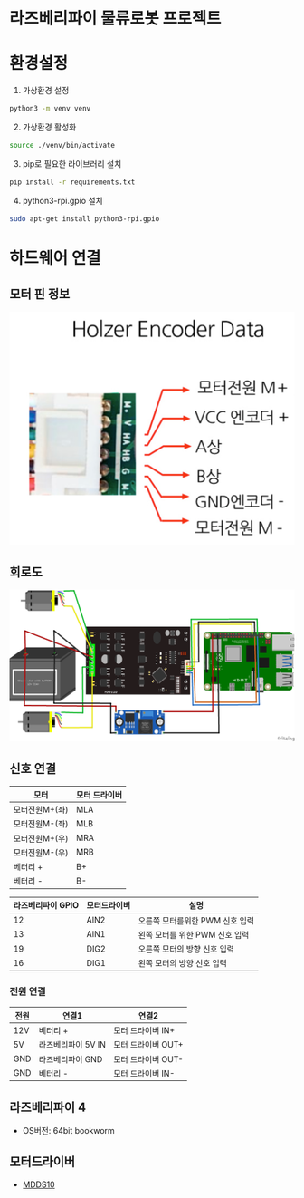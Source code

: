 # 라즈베리파이 물류로봇 프로젝트  

# 환경설정 
1. 가상환경 설정 
```bash
python3 -m venv venv 
```
2. 가상환경 활성화 
```bash
source ./venv/bin/activate
```
3. pip로 필요한 라이브러리 설치
```bash
pip install -r requirements.txt
```

4. python3-rpi.gpio 설치
```bash
sudo apt-get install python3-rpi.gpio
```

# 하드웨어 연결 

## 모터 핀 정보
![Motor](/img/lineconnection.png)
## 회로도 
![schematic](/img/schematic_v1.png)

## 신호 연결
|모터|모터 드라이버|
|------|---|
|모터전원M+(좌)|MLA|
|모터전원M-(좌)|MLB|
|모터전원M+(우)|MRA|
|모터전원M-(우)|MRB|
|베터리 + |B+|
|베터리 - |B-|

|라즈베리파이 GPIO|모터드라이버|설명|
|------|---|--|
|12|AIN2|오른쪽 모터를위한  PWM 신호 입력|  
|13|AIN1|왼쪽 모터를 위한 PWM 신호 입력|
|19|DIG2|오른쪽 모터의 방향 신호 입력|
|16|DIG1|왼쪽 모터의 방향 신호 입력|


### 전원 연결
|전원|연결1|연결2|
|------|---|--|
|12V |베터리 +| 모터 드라이버 IN+|
|5V |라즈베리파이 5V IN | 모터 드라이버 OUT+|
|GND |라즈베리파이 GND | 모터 드라이버 OUT-|
|GND |베터리 - | 모터 드라이버 IN-|


## 라즈베리파이 4 
- OS버전: 64bit bookworm


## 모터드라이버 
- [MDDS10](https://robu.in/wp-content/uploads/2015/08/MDDS10-Users-Manual.pdf) 




